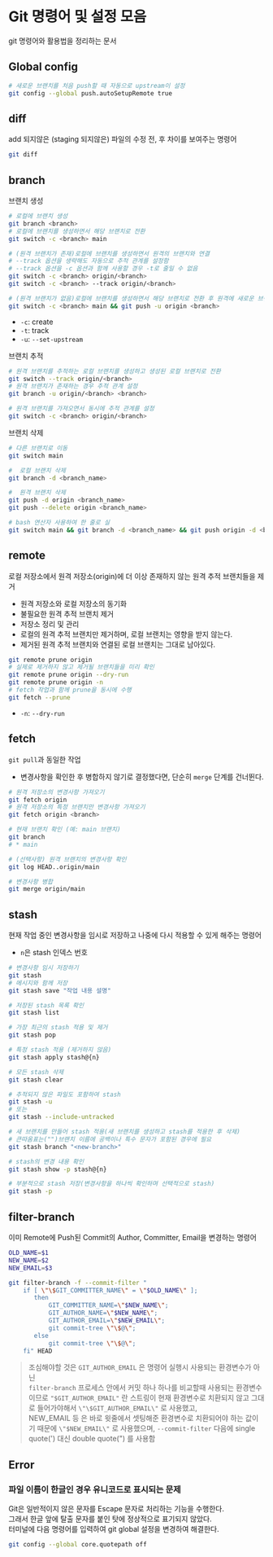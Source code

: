 # Git 명령어 및 설정 모음

git 명령어와 활용법을 정리하는 문서

## Global config

```bash
# 새로운 브랜치를 처음 push할 때 자동으로 upstream이 설정
git config --global push.autoSetupRemote true
```

## diff

add 되지않은 (staging 되지않은) 파일의 수정 전, 후 차이를 보여주는 명령어

```bash
git diff
```

## branch

브랜치 생성

```bash
# 로컬에 브랜치 생성
git branch <branch>
# 로컬에 브랜치를 생성하면서 해당 브랜치로 전환
git switch -c <branch> main

# (원격 브랜치가 존재)로컬에 브랜치를 생성하면서 원격의 브랜치와 연결
# --track 옵션을 생략해도 자동으로 추적 관계를 설정함
# --track 옵션을 -c 옵션과 함께 사용할 경우 -t로 줄일 수 없음
git switch -c <branch> origin/<branch>
git switch -c <branch> --track origin/<branch>

# (원격 브랜치가 없음)로컬에 브랜치를 생성하면서 해당 브랜치로 전환 후 원격에 새로운 브랜치 생성
git switch -c <branch> main && git push -u origin <branch>
```

- `-c`: create
- `-t`: track
- `-u`: `--set-upstream`

브랜치 추적

```bash
# 원격 브랜치를 추적하는 로컬 브랜치를 생성하고 생성된 로컬 브랜치로 전환
git switch --track origin/<branch>
# 원격 브랜치가 존재하는 경우 추적 관계 설정
git branch -u origin/<branch> <branch>

# 원격 브랜치를 가져오면서 동시에 추적 관계를 설정
git switch -c <branch> origin/<branch>
```

브랜치 삭제

```bash
# 다른 브랜치로 이동
git switch main

#  로컬 브랜치 삭제
git branch -d <branch_name>

#  원격 브랜치 삭제
git push -d origin <branch_name>
git push --delete origin <branch_name>

# bash 연산자 사용하여 한 줄로 실
git switch main && git branch -d <branch_name> && git push origin -d <branch_name>
```

## remote

로컬 저장소에서 원격 저장소(origin)에 더 이상 존재하지 않는 원격 추적 브랜치들을 제거

- 원격 저장소와 로컬 저장소의 동기화
- 불필요한 원격 추적 브랜치 제거
- 저장소 정리 및 관리
- 로컬의 원격 추적 브랜치만 제거하며, 로컬 브랜치는 영향을 받지 않는다.
- 제거된 원격 추적 브랜치와 연결된 로컬 브랜치는 그대로 남아있다.

```bash
git remote prune origin
# 실제로 제거하지 않고 제거될 브랜치들을 미리 확인
git remote prune origin --dry-run
git remote prune origin -n
# fetch 작업과 함께 prune을 동시에 수행
git fetch --prune
```

- `-n`: `--dry-run`

## fetch

`git pull`과 동일한 작업

- 변경사항을 확인한 후 병합하지 않기로 결정했다면, 단순히 `merge` 단계를 건너뛴다.

```bash
# 원격 저장소의 변경사항 가져오기
git fetch origin
# 원격 저장소의 특정 브랜치만 변경사항 가져오기
git fetch origin <branch>

# 현재 브랜치 확인 (예: main 브랜치)
git branch
# * main

# (선택사항) 원격 브랜치의 변경사항 확인
git log HEAD..origin/main

# 변경사항 병합
git merge origin/main
```

## stash

현재 작업 중인 변경사항을 임시로 저장하고 나중에 다시 적용할 수 있게 해주는 명령어

- `n`은 stash 인덱스 번호

```bash
# 변경사항 임시 저장하기
git stash
# 메시지와 함께 저장
git stash save "작업 내용 설명"

# 저장된 stash 목록 확인
git stash list

# 가장 최근의 stash 적용 및 제거
git stash pop

# 특정 stash 적용 (제거하지 않음)
git stash apply stash@{n}

# 모든 stash 삭제
git stash clear

# 추적되지 않은 파일도 포함하여 stash
git stash -u
# 또는
git stash --include-untracked

# 새 브랜치를 만들어 stash 적용(새 브랜치를 생성하고 stash를 적용한 후 삭제)
# 큰따옴표는("")브랜치 이름에 공백이나 특수 문자가 포함된 경우에 필요
git stash branch "<new-branch>"

# stash의 변경 내용 확인
git stash show -p stash@{n}

# 부분적으로 stash 저장(변경사항을 하나씩 확인하며 선택적으로 stash)
git stash -p
```

## filter-branch

이미 Remote에 Push된 Commit의 Author, Committer, Email을 변경하는 명령어

```bash
OLD_NAME=$1
NEW_NAME=$2
NEW_EMAIL=$3

git filter-branch -f --commit-filter "
    if [ \"\$GIT_COMMITTER_NAME\" = \"$OLD_NAME\" ];
       then
	   	   GIT_COMMITTER_NAME=\"$NEW_NAME\";
	   	   GIT_AUTHOR_NAME=\"$NEW_NAME\";
           GIT_AUTHOR_EMAIL=\"$NEW_EMAIL\";
		   git commit-tree \"\$@\";
	   else
	   	   git commit-tree \"\$@\";
	fi" HEAD
```

> 조심해야할 것은 `GIT_AUTHOR_EMAIL` 은 명령어 실행시 사용되는 환경변수가 아닌  
> `filter-branch` 프로세스 안에서 커밋 하나 하나를 비교할때 사용되는 환경변수이므로 `"$GIT_AUTHOR_EMAIL"` 란 스트링이 현재 환경변수로 치환되지 않고 그대로 들어가야해서 `\"\$GIT_AUTHOR_EMAIL\"` 로 사용했고,  
> NEW_EMAIL 등 은 바로 윗줄에서 셋팅해준 환경변수로 치환되어야 하는 값이기 때문에 `\"$NEW_EMAIL\"` 로 사용했으며, `--commit-filter` 다음에 single quote(') 대신 double quote(") 를 사용함

## Error

### 파일 이름이 한글인 경우 유니코드로 표시되는 문제

Git은 일반적이지 않은 문자를 Escape 문자로 처리하는 기능을 수행한다.  
그래서 한글 앞에 탈출 문자를 붙인 탓에 정상적으로 표기되지 않았다.  
터미널에 다음 명령어를 입력하여 git global 설정을 변경하여 해결한다.

```bash
git config --global core.quotepath off
```
